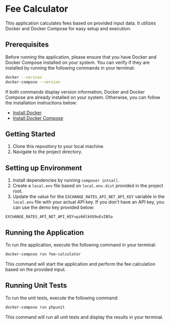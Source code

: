 # Fee Calculator
This application calculates fees based on provided input data. It utilizes Docker and Docker Compose for easy setup and execution.

## Prerequisites
Before running the application, please ensure that you have Docker and Docker Compose installed on your system. You can verify if they are installed by running the following commands in your terminal:

```bash
docker --version
docker-compose --version
```

If both commands display version information, Docker and Docker Compose are already installed on your system. Otherwise, you can follow the installation instructions below:

* [Install Docker](https://docs.docker.com/engine/install/)
* [Install Docker Compose](https://docs.docker.com/compose/install/)

## Getting Started
1. Clone this repository to your local machine.
2. Navigate to the project directory.

## Setting up Environment
1. Install dependencies by running `composer intsall`.
2. Create a `local.env` file based on `local.env.dist` provided in the project root.
3. Update the value for the `EXCHANGE_RATES_API_NET_API_KEY` variable in the `local.env` file with your actual API key.  If you don't have an API key, you can use the demo key provided below:
```plaintext
EXCHANGE_RATES_API_NET_API_KEY=pz66lkXU9uEsIB5a 
```

## Running the Application
To run the application, execute the following command in your terminal:

```bash
docker-compose run fee-calculator
```
This command will start the application and perform the fee calculation based on the provided input.

## Running Unit Tests
To run the unit tests, execute the following command:

```bash
docker-compose run phpunit
```
This command will run all unit tests and display the results in your terminal.
